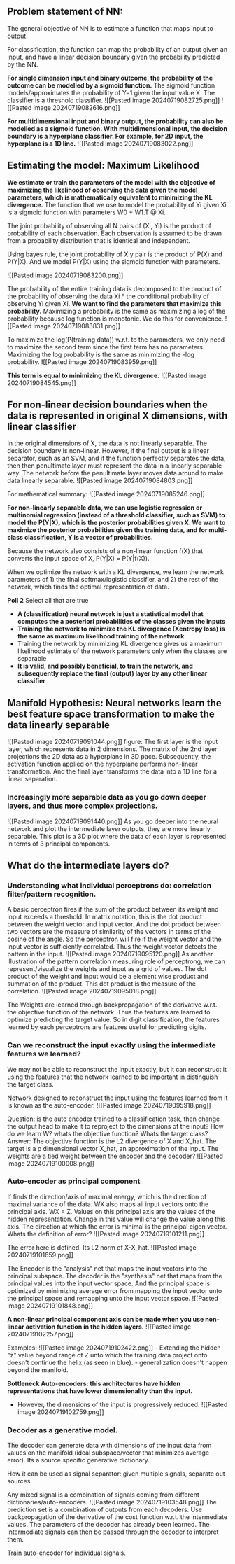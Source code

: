 ## Problem statement of NN:
The general objective of NN is to estimate a function that maps input to output. 

For classification, the function can map the probability of an output given an input, and have a linear decision boundary given the probability predicted by the NN.

**For single dimension input and binary outcome, the probability of the outcome can be modelled by a sigmoid function.** 
The sigmoid function models/approximates the probability of Y=1 given the input value X.
The classifier is a threshold classifier.
![[Pasted image 20240719082725.png]]
![[Pasted image 20240719082616.png]]



**For multidimensional input and binary output, the probability can also be modelled as a sigmoid function. With multidimensional input, the decision boundary is a hyperplane classifier. For example, for 2D input, the hyperplane is a 1D line.**
![[Pasted image 20240719083022.png]]


## Estimating the model: Maximum Likelihood

**We estimate or train the parameters of the model with the objective of maximizing the likelihood of observing the data given the model parameters, which is mathematically equivalent to minimizing the KL divergence.**
The function that we use to model the probability of Yi given Xi is a sigmoid function with parameters W0 + W1.T @ Xi.

The joint probability of observing all N pairs of (Xi, Yi)  is the product of probability of each observation. Each observation is assumed to be drawn from a probability distribution that is identical and independent. 

Using bayes rule, the joint probability of X y pair is the product of P(X) and P(Y|X). And we model P(Y|X) using the sigmoid function with parameters.

![[Pasted image 20240719083200.png]]


The probability of the entire training data is decomposed to the product of the probability of observing the data Xi * the conditional probability of observing Yi given Xi. **We want to find the parameters that maximize this probability.**
Maximizing a probability is the same as maximizing a log of the probability because log function is monotonic. We do this for convenience.
![[Pasted image 20240719083831.png]]


To maximize the log(P(training data)) w.r.t. to the parameters, we only need to maximize the second term since the first term has no parameters. Maximizing the log probability is the same as minimizing the -log probability.
![[Pasted image 20240719083959.png]]


**This term is equal to minimizing the KL divergence.**
![[Pasted image 20240719084545.png]]


## For non-linear decision boundaries when the data is represented in original X dimensions, with linear classifier
In the original dimensions of X, the data is not linearly separable. The decision boundary is non-linear. However, if the final output is a linear separator, such as an SVM,  and if the function perfectly separates the data, then then penultimate layer must represent the data in a linearly separable way. The network before the penultimate layer moves data around to make data linearly separable.
![[Pasted image 20240719084803.png]]

For mathematical summary:
![[Pasted image 20240719085246.png]]

**For non-linearly separable data, we can use logistic regression or multinomial regression (instead of a threshold classifier, such as SVM) to model the P(Y|X), which is the posterior probabilities given X. We want to maximize the posterior probabilities given the training data, and for multi-class classification, Y is a vector of probabilities.**

Because the network also consists of a non-linear function f(X) that converts the input space of X, P(Y|X) = P(Y|f(X)).

When we optimize the network with a KL divergence, we learn the network parameters of 1) the final softmax/logistic classifier, and 2) the rest of the network, which finds the optimal representation of data.


**Poll 2**
Select all that are true
- **A (classification) neural network is just a statistical model that computes the a posteriori probabilities of the classes given the inputs**
- **Training the network to minimize the KL divergence (Xentropy loss) is the same as maximum likelihood training of the network**
- Training the network by minimizing KL divergence gives us a maximum likelihood estimate of the network parameters only when the classes are separable 
- **It is valid, and possibly beneficial, to train the network, and subsequently replace the final (output) layer by any other linear classifier**


## Manifold Hypothesis: Neural networks learn the best feature space transformation to make the data linearly separable
![[Pasted image 20240719091044.png]]
	figure: The first layer is the input layer, which represents data in 2 dimensions. The matrix of the 2nd layer projections the 2D data as a hyperplane in 3D pace. Subsequently, the activation function applied on the hyperplane performs non-linear transformation. And the final layer transforms the data into a 1D line for a linear separation.


### Increasingly more separable data as you go down deeper layers, and thus more complex projections.
![[Pasted image 20240719091440.png]]
	As you go deeper into the neural network and plot the intermediate layer outputs, they are more linearly separable. This plot is a 3D plot where the data of each layer is represented in terms of 3 principal components. 


## What do the intermediate layers do?

### Understanding what individual perceptrons do: correlation filter/pattern recognition.
A basic perceptron fires if the sum of the product between its weight and input exceeds a threshold. In matrix notation, this is the dot product between the weight vector and input vector. And the dot product between two vectors are the measure of similarity of the vectors in terms of the cosine of the angle. So the perceptron will fire if the weight vector and the input vector is sufficiently correlated. Thus the weight vector detects the pattern in the input. 
	![[Pasted image 20240719095120.png]]
As another illustration of the pattern correlation measuring role of perceptrong, we can represent/visualize the weights and input as a grid of values. The dot product of the weight and input would be a element wise product and summation of the product. This dot product is the measure of the correlation.
	![[Pasted image 20240719095018.png]]

The Weights are learned through backpropagation of the derivative w.r.t. the objective function of the network. Thus the features are learned to optimize predicting the target value. So in digit classification, the features learned by each perceptrons are features useful for predicting digits.


### Can we reconstruct the input exactly using the intermediate features we learned?
We may not be able to reconstruct the input exactly, but it can reconstruct it using the features that the network learned to be important in distinguish the target class.

Network designed to reconstruct the input using the features learned from it is known as the auto-encoder.
	![[Pasted image 20240719095918.png]]

Question: is the auto encoder trained to a classification task, then change the output head to make it to reproject to the dimensions of the input? 
	How do we learn W? whats the objective function? Whats the target class?
Answer: 
	The objective function is the L2 divergence of X and X_hat.
	The target is a p dimensional vector X_hat, an approximation of the input.
	The weights are a tied weight between the encoder and the decoder?
	![[Pasted image 20240719100008.png]]



### Auto-encoder as principal component
If finds the direction/axis of maximal energy, which is the direction of maximal variance of the data.
WX also maps all input vectors onto the principal axis. WX = Z.
Values on this principal axis are the values of the hidden representation. Change in this value will change the value along this axis.
The direction at which the error is minimal is the principal eigen vector.
	Whats the definition of error?
![[Pasted image 20240719101211.png]]


The error here is defined. Its L2 norm of X-X_hat.
![[Pasted image 20240719101659.png]]


The Encoder is the "analysis" net that maps the input vectors into the principal subspace.
The decoder is the "synthesis" net that maps from the principal values into the input vector space.
And the principal space is optimized by minimizing average error from mapping the input vector unto the principal space and remapping unto the input vector space. 
	![[Pasted image 20240719101848.png]]

**A non-linear principal component axis can be made when you use non-linear activation function in the hidden layers.**
![[Pasted image 20240719102257.png]]


Examples:
	![[Pasted image 20240719102422.png]]
	- Extending the hidden "z" value beyond range of Z unto which the training data project onto doesn't continue the helix (as seen in blue).
	- generalization doesn't happen beyond the manifold.

**Bottleneck Auto-encoders: this architectures have hidden representations that have lower dimensionality than the input.**
- However, the dimensions of the input is progressively reduced.
![[Pasted image 20240719102759.png]]

### Decoder as a generative model.
The decoder can generate data with dimensions of the input data from values on the manifold (ideal subspace/vector that minimizes average error). 
Its a source specific generative dictionary.

How it can be used as signal separator: given multiple signals, separate out sources.

Any mixed signal is a combination of signals coming from different dictionaries/auto-encoders.
![[Pasted image 20240719103548.png]]
	The prediction set is a combination of outputs from each decoders.
	Use backpropagation of the derivative of the cost function w.r.t. the intermediate values. The parameters of the decoder has already been learned.
	The intermediate signals can then be passed through the decoder to interpret them.

Train auto-encoder for individual signals.
